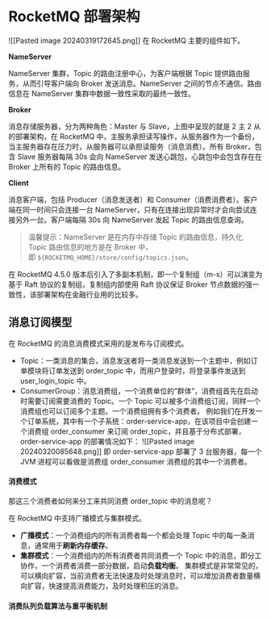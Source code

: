 # RocketMQ 部署架构
![[Pasted image 20240319172645.png]]
在 RocketMQ 主要的组件如下。

**NameServer**

NameServer 集群，Topic 的路由注册中心，为客户端根据 Topic 提供路由服务，从而引导客户端向 Broker 发送消息。NameServer 之间的节点不通信。路由信息在 NameServer 集群中数据一致性采取的最终一致性。

**Broker**

消息存储服务器，分为两种角色：Master 与 Slave，上图中呈现的就是 2 主 2 从的部署架构，在 RocketMQ 中，主服务承担读写操作，从服务器作为一个备份，当主服务器存在压力时，从服务器可以承担读服务（消息消费）。所有 Broker，包含 Slave 服务器每隔 30s 会向 NameServer 发送心跳包，心跳包中会包含存在在 Broker 上所有的 Topic 的路由信息。

**Client**

消息客户端，包括 Producer（消息发送者）和 Consumer（消费消费者）。客户端在同一时间只会连接一台 NameServer，只有在连接出现异常时才会向尝试连接另外一台。客户端每隔 30s 向 NameServer 发起 Topic 的路由信息查询。

> 温馨提示：NameServer 是在内存中存储 Topic 的路由信息，持久化 Topic 路由信息的地方是在 Broker 中，即 `${ROCKETMQ_HOME}/store/config/topics.json`。

在 RocketMQ 4.5.0 版本后引入了多副本机制，即一个复制组（m-s）可以演变为基于 Raft 协议的复制组，复制组内部使用 Raft 协议保证 Broker 节点数据的强一致性，该部署架构在金融行业用的比较多。
## 消息订阅模型
在 RocketMQ 的消息消费模式采用的是发布与订阅模式。

- Topic：一类消息的集合，消息发送者将一类消息发送到一个主题中，例如订单模块将订单发送到 order_topic 中，而用户登录时，将登录事件发送到 user_login_topic 中。
- ConsumerGroup：消息消费组，一个消费单位的“群体”，消费组首先在启动时需要订阅需要消费的 Topic。一个 Topic 可以被多个消费组订阅，同样一个消费组也可以订阅多个主题。一个消费组拥有多个消费者。
例如我们在开发一个订单系统，其中有一个子系统：order-service-app，在该项目中会创建一个消费组 order_consumer 来订阅 order_topic，并且基于分布式部署，order-service-app 的部署情况如下：
![[Pasted image 20240320085648.png]]
即 order-service-app 部署了 3 台服务器，每一个 JVM 进程可以看做是消费组 order_consumer 消费组的其中一个消费者。
#### **消费模式**

那这三个消费者如何来分工来共同消费 order_topic 中的消息呢？

在 RocketMQ 中支持广播模式与集群模式。

- **广播模式**：一个消费组内的所有消费者每一个都会处理 Topic 中的每一条消息，通常用于**刷新内存缓存**。
- **集群模式**：一个消费组内的所有消费者共同消费一个 Topic 中的消息，即分工协作，一个消费者消费一部分数据，启动**负载均衡**。
集群模式是非常常见的，可以横向扩容，当前消费者无法快速及时处理消息时，可以增加消费者数量横向扩容，快速提高消费能力，及时处理积压的消息。
#### **消费队列负载算法与重平衡机制**
